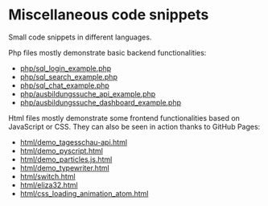 # Miscellaneous code snippets

Small code snippets in different languages. 

Php files mostly demonstrate basic backend functionalities:

- [php/sql_login_example.php](https://github.com/AndreasFischer1985/code-snippets/blob/master/php/sql_login_example.php) 
- [php/sql_search_example.php](https://github.com/AndreasFischer1985/code-snippets/blob/master/php/sql_search_example.php) 
- [php/sql_chat_example.php](https://github.com/AndreasFischer1985/code-snippets/blob/master/php/sql_chat_example.php) 
- [php/ausbildungssuche_api_example.php](https://github.com/AndreasFischer1985/code-snippets/blob/master/php/ausbildungssuche_api_example.php)
- [php/ausbildungssuche_dashboard_example.php](https://github.com/AndreasFischer1985/code-snippets/blob/master/php/ausbildungssuche_dashboard_example.php)

Html files mostly demonstrate some frontend functionalities based on JavaScript or CSS. They can also be seen in action thanks to GitHub Pages:

- [html/demo_tagesschau-api.html](https://andreasfischer1985.github.io/code-snippets/html/demo_tagesschau-api.html)
- [html/demo_pyscript.html](https://andreasfischer1985.github.io/code-snippets/html/demo_pyscript.html)
- [html/demo_particles.js.html](https://andreasfischer1985.github.io/code-snippets/html/demo_particles.js.html)
- [html/demo_typewriter.html](https://andreasfischer1985.github.io/code-snippets/html/demo_typewriter.html)
- [html/switch.html](https://andreasfischer1985.github.io/code-snippets/html/switch.html)
- [html/eliza32.html](https://andreasfischer1985.github.io/code-snippets/html/eliza32.html)
- [html/css_loading_animation_atom.html](https://andreasfischer1985.github.io/code-snippets/html/css_loading_animation_atom.html)


